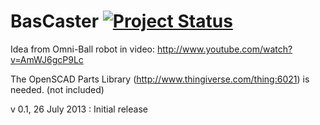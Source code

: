 BasCaster [![Project Status](http://stillmaintained.com/basile-laderchi/BasCaster.png)](http://stillmaintained.com/basile-laderchi/BasCaster)
=========
Idea from Omni-Ball robot in video: http://www.youtube.com/watch?v=AmWJ6gcP9Lc

The OpenSCAD Parts Library (http://www.thingiverse.com/thing:6021) is needed. (not included)

v 0.1, 26 July 2013 : Initial release
